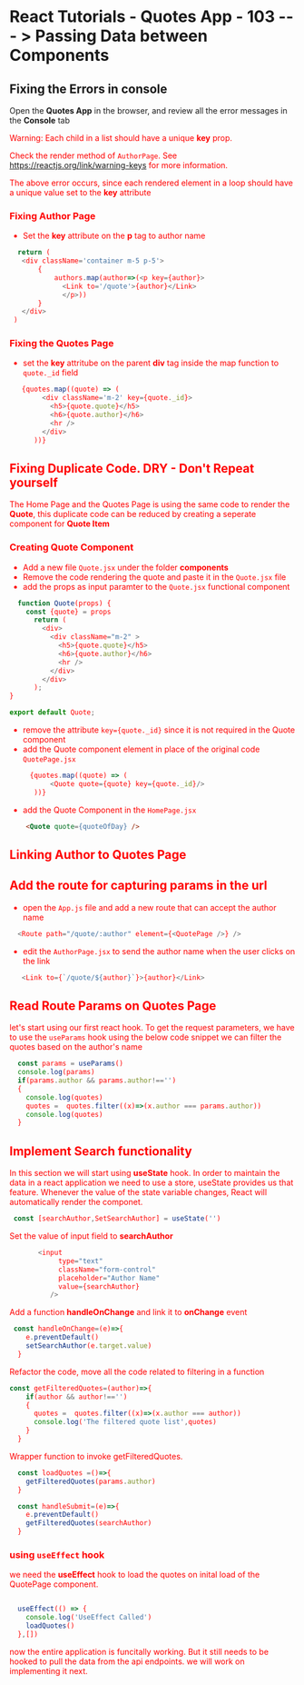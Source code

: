 # React Tutorials - Quotes App - 103 --- > Passing Data between Components

## Fixing the Errors in console

Open the **Quotes App** in the browser, and review all the error messages in the **Console** tab

<span style='color:red'>
 Warning: Each child in a list should have a unique <strong>key</strong> prop.<br/>
 
Check the render method of `AuthorPage`. See https://reactjs.org/link/warning-keys for more information.
</span>

The above error occurs, since each rendered element in a loop should have a unique value set to the **key** attribute

### Fixing Author Page
 - Set the **key** attribute on the  **p** tag to author name
 
 ``` javascript
   return (
    <div className='container m-5 p-5'>
        {
            authors.map(author=>(<p key={author}>
              <Link to='/quote'>{author}</Link>
              </p>))
        }
    </div>
  )
 ```

 ### Fixing the Quotes Page
 - set the **key** attritube on the parent **div** tag inside the map function to `quote._id` field

``` javascript
   {quotes.map((quote) => (
        <div className='m-2' key={quote._id}>
          <h5>{quote.quote}</h5>
          <h6>{quote.author}</h6>
          <hr />
        </div>
      ))}
```

## Fixing Duplicate Code. DRY - Don't Repeat yourself

The Home Page and the Quotes Page is using the same code to render the **Quote**, this duplicate code can be reduced by creating a seperate component for **Quote Item**

### Creating Quote Component

- Add a new file `Quote.jsx` under the folder **components**
- Remove the code rendering the quote and paste it in the `Quote.jsx` file
- add the props as input paramter to the `Quote.jsx` functional component

``` javascript
  function Quote(props) {
    const {quote} = props
      return (
        <div>
          <div className="m-2" >
            <h5>{quote.quote}</h5>
            <h6>{quote.author}</h6>
            <hr />
          </div>
        </div>
      );
}

export default Quote;

```

- remove the attribute `key={quote._id}` since it is not required in the Quote component 
- add the Quote component element in place of the original code `QuotePage.jsx`  

``` javascript
     {quotes.map((quote) => (
          <Quote quote={quote} key={quote._id}/>
      ))}
```
- add the Quote Component in the `HomePage.jsx`

``` html
    <Quote quote={quoteOfDay} />
```

## Linking Author to Quotes Page

## Add the route for capturing params in the url

- open the `App.js` file and add a new route that can accept the author name

``` javascript
  <Route path="/quote/:author" element={<QuotePage />} />
```

- edit the `AuthorPage.jsx` to send the author name when the user clicks on the link 

``` javascript
   <Link to={`/quote/${author}`}>{author}</Link>
```

## Read Route Params on Quotes Page

let's start using our first react hook. To get the request parameters, we have to use the `useParams` hook
using the below code snippet we can filter the quotes based on the author's name

``` javascript 
  const params = useParams()
  console.log(params)
  if(params.author && params.author!=='')
  {
    console.log(quotes)
    quotes =  quotes.filter((x)=>(x.author === params.author))
    console.log(quotes)
  }

```

## Implement Search functionality

In this section we will start using **useState** hook. In order to maintain the data in a react application we need to use a store, useState provides us that feature. Whenever the value of the state variable changes, React will automatically render the componet. 


``` javascript
 const [searchAuthor,SetSearchAuthor] = useState('')
```

Set the value of input field to **searchAuthor**

``` javascript
       <input
            type="text"
            className="form-control"
            placeholder="Author Name"
            value={searchAuthor}
          />
```

Add a function **handleOnChange** and link it to **onChange** event

``` javascript
 const handleOnChange=(e)=>{
    e.preventDefault()
    setSearchAuthor(e.target.value)
  }
```

Refactor the code, move all the code related to filtering in a function 

``` javascript
const getFilteredQuotes=(author)=>{
    if(author && author!=='')
    {
      quotes =  quotes.filter((x)=>(x.author === author))
      console.log('The filtered quote list',quotes)
    }
  }
```

Wrapper function to invoke getFilteredQuotes.
``` javascript
  const loadQuotes =()=>{
    getFilteredQuotes(params.author)
  }
```

``` javascript
  const handleSubmit=(e)=>{
    e.preventDefault()
    getFilteredQuotes(searchAuthor)
  }
```


### using `useEffect` hook

we need the **useEffect** hook to load the quotes on inital load of the QuotePage component.

``` javascript

  useEffect(() => {
    console.log('UseEffect Called')
    loadQuotes()
  },[])
```


now the entire application is funcitally working. But it still needs to be hooked to pull the data from the api endpoints. we will work on implementing it next. 

